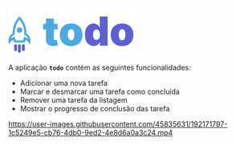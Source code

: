 <img alt="todo" src="./src/assets/logo.svg" />

A aplicação **`todo`** contém as seguintes funcionalidades:

- Adicionar uma nova tarefa
- Marcar e desmarcar uma tarefa como concluída
- Remover uma tarefa da listagem
- Mostrar o progresso de conclusão das tarefa


https://user-images.githubusercontent.com/45835631/192171797-1c5249e5-cb76-4db0-9ed2-4e8d6a0a3c24.mp4


